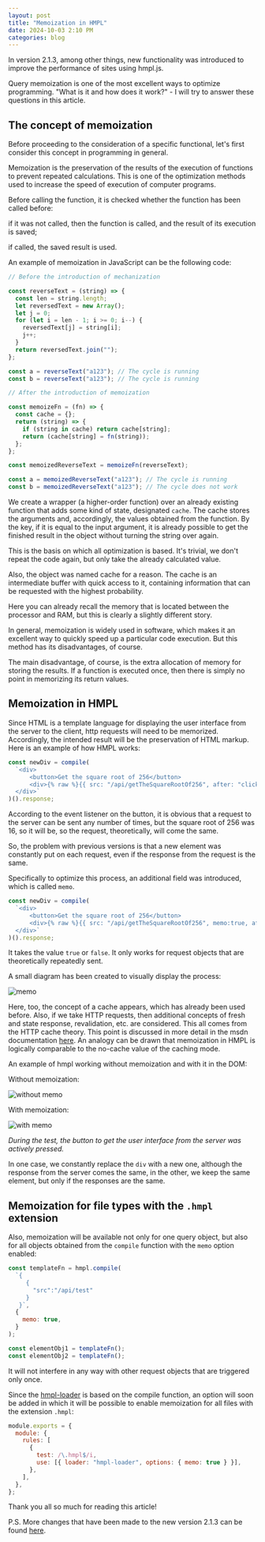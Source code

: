 ```yaml
---
layout: post
title: "Memoization in HMPL"
date: 2024-10-03 2:10 PM
categories: blog
---
```


In version 2.1.3, among other things, new functionality was introduced to improve the performance of sites using hmpl.js.

Query memoization is one of the most excellent ways to optimize programming. "What is it and how does it work?" - I will try to answer these questions in this article.

## The concept of memoization

Before proceeding to the consideration of a specific functional, let's first consider this concept in programming in general.

Memoization is the preservation of the results of the execution of functions to prevent repeated calculations. This is one of the optimization methods used to increase the speed of execution of computer programs.

Before calling the function, it is checked whether the function has been called before:

if it was not called, then the function is called, and the result of its execution is saved;

if called, the saved result is used.

An example of memoization in JavaScript can be the following code:

```javascript
// Before the introduction of mechanization

const reverseText = (string) => {
  const len = string.length;
  let reversedText = new Array();
  let j = 0;
  for (let i = len - 1; i >= 0; i--) {
    reversedText[j] = string[i];
    j++;
  }
  return reversedText.join("");
};

const a = reverseText("a123"); // The cycle is running
const b = reverseText("a123"); // The cycle is running

// After the introduction of memoization

const memoizeFn = (fn) => {
  const cache = {};
  return (string) => {
    if (string in cache) return cache[string];
    return (cache[string] = fn(string));
  };
};

const memoizedReverseText = memoizeFn(reverseText);

const a = memoizedReverseText("a123"); // The cycle is running
const b = memoizedReverseText("a123"); // The cycle does not work
```

We create a wrapper (a higher-order function) over an already existing function that adds some kind of state, designated `cache`. The cache stores the arguments and, accordingly, the values obtained from the function. By the key, if it is equal to the input argument, it is already possible to get the finished result in the object without turning the string over again.

This is the basis on which all optimization is based. It's trivial, we don't repeat the code again, but only take the already calculated value.

Also, the object was named cache for a reason. The cache is an intermediate buffer with quick access to it, containing information that can be requested with the highest probability.

Here you can already recall the memory that is located between the processor and RAM, but this is clearly a slightly different story.

In general, memoization is widely used in software, which makes it an excellent way to quickly speed up a particular code execution. But this method has its disadvantages, of course.

The main disadvantage, of course, is the extra allocation of memory for storing the results. If a function is executed once, then there is simply no point in memorizing its return values.

## Memoization in HMPL

Since HTML is a template language for displaying the user interface from the server to the client, http requests will need to be memorized. Accordingly, the intended result will be the preservation of HTML markup. Here is an example of how HMPL works:

```javascript
const newDiv = compile(
  `<div>
      <button>Get the square root of 256</button>
      <div>{% raw %}{{ src: "/api/getTheSquareRootOf256", after: "click:button" }}{% endraw %}</div>
  </div>`
)().response;
```

According to the event listener on the button, it is obvious that a request to the server can be sent any number of times, but the square root of 256 was 16, so it will be, so the request, theoretically, will come the same.

So, the problem with previous versions is that a new element was constantly put on each request, even if the response from the request is the same.

Specifically to optimize this process, an additional field was introduced, which is called `memo`.

```javascript
const newDiv = compile(
  `<div>
      <button>Get the square root of 256</button>
      <div>{% raw %}{{ src: "/api/getTheSquareRootOf256", memo:true, after: "click:button" }}{% endraw %}</div>
  </div>`
)().response;
```

It takes the value `true` or `false`. It only works for request objects that are theoretically repeatedly sent.

A small diagram has been created to visually display the process:

![memo](/blog/images/2024-10-03-memoization-in-hmpl/memo.png)

Here, too, the concept of a cache appears, which has already been used before. Also, if we take HTTP requests, then additional concepts of fresh and state response, revalidation, etc. are considered. This all comes from the HTTP cache theory. This point is discussed in more detail in the msdn documentation [here](https://developer.mozilla.org/en-US/docs/Web/API/Request/cache). An analogy can be drawn that memoization in HMPL is logically comparable to the no-cache value of the caching mode.

An example of hmpl working without memoization and with it in the DOM:

Without memoization:

![without memo](/blog/images/2024-10-03-memoization-in-hmpl/without-memoization.gif)

With memoization:

![with memo](/blog/images/2024-10-03-memoization-in-hmpl/with-memoization.gif)

_During the test, the button to get the user interface from the server was actively pressed._

In one case, we constantly replace the `div` with a new one, although the response from the server comes the same, in the other, we keep the same element, but only if the responses are the same.

## Memoization for file types with the `.hmpl` extension

Also, memoization will be available not only for one query object, but also for all objects obtained from the `compile` function with the `memo` option enabled:

```javascript
const templateFn = hmpl.compile(
  `{ 
     {
       "src":"/api/test" 
     } 
   }`,
  {
    memo: true,
  }
);

const elementObj1 = templateFn();
const elementObj2 = templateFn();
```

It will not interfere in any way with other request objects that are triggered only once.

Since the [hmpl-loader](https://www.npmjs.com/package/hmpl-loader) is based on the compile function, an option will soon be added in which it will be possible to enable memoization for all files with the extension `.hmpl`:

```javascript
module.exports = {
  module: {
    rules: [
      {
        test: /\.hmpl$/i,
        use: [{ loader: "hmpl-loader", options: { memo: true } }],
      },
    ],
  },
};
```

Thank you all so much for reading this article!

P.S. More changes that have been made to the new version 2.1.3 can be found [here](https://hmpl-lang.github.io/changelog.html#_2-1-3-2024-09-29).
